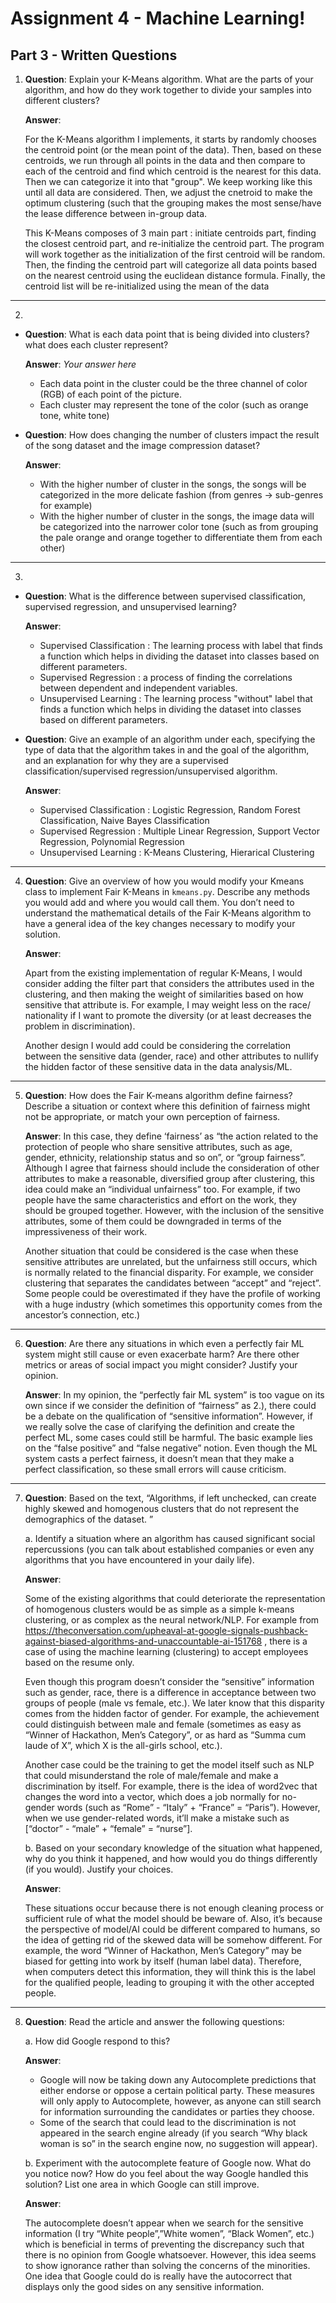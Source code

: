 # Assignment 4 - Machine Learning!

  

## Part 3 - Written Questions

  

1.  **Question**: Explain your K-Means algorithm. What are the parts of your algorithm, and how do they work together to divide your samples into different clusters?

	**Answer**:
	
	For the K-Means algorithm I implements, it starts by randomly chooses the centroid point (or the mean point of the data). Then, based on these centroids, we run through all points in the data and then compare to each of the centroid and find which centroid is the nearest for this data. Then we  can categorize it into that "group". We keep working like this until all data are considered. Then, we adjust the cnetroid to make the optimum clustering (such that the grouping makes the most sense/have the lease difference between in-group data.
	
	This K-Means composes of 3 main part : initiate centroids part, finding the closest centroid part, and re-initialize the centroid part. The program will work together as the initialization of the first centroid will be random. Then, the finding the centroid part will categorize all data points based on the nearest centroid using the euclidean distance formula. Finally, the centroid list will be re-initialized using the mean of the data 

------------------------------  

2.

- **Question**: What is each data point that is being divided into clusters? what does each cluster represent?

	 **Answer**: *Your answer here*

    - Each data point in the cluster could be the three channel of color (RGB) of each point of the picture.
    - Each cluster may represent the tone of the color (such as orange tone, white tone)
  

- **Question**: How does changing the number of clusters impact the result of the song dataset and the image compression dataset?

	**Answer**: 
	
	- With the higher number of cluster in the songs, the songs will be categorized in the more delicate fashion (from genres -> sub-genres for example)
	- With the higher number of cluster in the songs, the image data will be categorized into the narrower color tone (such as from grouping the pale orange and orange together to differentiate them from each other)

------------------------------

3.

- **Question**: What is the difference between supervised classification, supervised regression, and unsupervised learning?

	**Answer**: 
	- Supervised Classification : The learning process with label that finds a function which helps in dividing the dataset into classes based on different parameters.
	- Supervised Regression : a process of finding the correlations between dependent and independent variables.
	- Unsupervised Learning : The learning process "without" label that finds a function which helps in dividing the dataset into classes based on different parameters.

- **Question**: Give an example of an algorithm under each, specifying the type of data that the algorithm takes in and the goal of the algorithm, and an explanation for why they are a supervised classification/supervised regression/unsupervised algorithm.

	**Answer**: 
	- Supervised Classification : Logistic Regression, Random Forest Classification, Naive Bayes Classification
	- Supervised Regression : Multiple Linear Regression, Support Vector Regression, Polynomial Regression
	- Unsupervised Learning : K-Means Clustering, Hierarical Clustering

------------------------------

4. **Question**: Give an overview of how you would modify your Kmeans class to implement Fair K-Means in  `kmeans.py`. Describe any methods you would add and where you would call them. You don’t need to understand the mathematical details of the Fair K-Means algorithm to have a general idea of the key changes necessary to modify your solution.

	**Answer**: 
	
	Apart from the existing implementation of regular K-Means, I would consider adding the filter part that considers the attributes used in the clustering, and then making the weight of similarities based on how sensitive that attribute is. For example, I may weight less on the race/ nationality if I want to promote the diversity (or at least decreases the problem in discrimination). 

    Another design I would add could be considering the correlation between the sensitive data (gender, race) and other attributes to nullify the hidden factor of these sensitive data in the data analysis/ML.


------------------------------

5. **Question**:  How does the Fair K-means algorithm define fairness? Describe a situation or context where this definition of fairness might not be appropriate, or match your own perception of fairness.

	**Answer**: In this case, they define ‘fairness’ as “the action related to the protection of people who share sensitive attributes, such as age, gender, ethnicity, relationship status and so on”, or “group fairness”. Although I agree that fairness should include the consideration of other attributes to make a reasonable, diversified group after clustering, this idea could make an “individual unfairness” too. For example, if two people have the same characteristics and effort on the work, they should be grouped together. However, with the inclusion of the sensitive attributes, some of them could be downgraded in terms of the impressiveness of their work.

    Another situation that could be considered is the case when these sensitive attributes are unrelated, but the unfairness still occurs, which is normally related to the financial disparity. For example, we consider clustering that separates the candidates between “accept” and “reject”. Some people could be overestimated if they have the profile of working with a huge industry (which sometimes this opportunity comes from the ancestor’s connection, etc.)

------------------------------

6. **Question**: Are there any situations in which even a perfectly fair ML system might still cause or even exacerbate harm? Are there other metrics or areas of social impact you might consider? Justify your opinion.

	**Answer**: In my opinion, the “perfectly fair ML system” is too vague on its own since if we consider the definition of “fairness” as 2.), there could be a debate on the qualification of “sensitive information”. However, if we really solve the case of clarifying the definition and create the perfect ML, some cases could still be harmful. The basic example lies on the “false positive” and “false negative” notion. Even though the ML system casts a perfect fairness, it doesn’t mean that they make a perfect classification, so these small errors will cause criticism. 

------------------------------

7. **Question**:
	Based on the text, “Algorithms, if left unchecked, can create highly skewed and homogenous clusters that do not represent the demographics of the dataset. ”

	a. Identify a situation where an algorithm has caused significant social repercussions (you can talk about established companies or even any algorithms that you have encountered in your daily life).
	
	**Answer**:
	
	Some of the existing algorithms that could deteriorate the representation of homogenous clusters would be as simple as a simple k-means clustering, or as complex as the neural network/NLP. For example from https://theconversation.com/upheaval-at-google-signals-pushback-against-biased-algorithms-and-unaccountable-ai-151768 , there is a case of using the machine learning (clustering) to accept employees based on the resume only. 

    Even though this program doesn’t consider the “sensitive” information such as gender, race, there is a difference in acceptance between two groups of people (male vs female, etc.). We later know that this disparity comes from the hidden factor of gender. For example, the achievement could distinguish between male and female (sometimes as easy as “Winner of Hackathon, Men’s Category”, or as hard as “Summa cum laude of X”, which X is the all-girls school, etc.). 

    Another case could be the training to get the model itself such as NLP that could misunderstand the role of male/female and make a discrimination by itself. For example, there is the idea of word2vec that changes the word into a vector, which does a job normally for no-gender words (such as “Rome” - “Italy” + “France” = “Paris”). However, when we use gender-related words, it’ll make a mistake such as [“doctor” - “male” + “female” = “nurse”].
	
	b. Based on your secondary knowledge of the situation what happened, why do you think it happened, and how would you do things differently (if you would). Justify your choices.

	**Answer**: 
	
	These situations occur because there is not enough cleaning process or sufficient rule of what the model should be beware of. Also, it’s because the perspective of model/AI could be different compared to humans, so the idea of getting rid of the skewed data will be somehow different. For example, the word “Winner of Hackathon, Men’s Category” may be biased for getting into work by itself (human label data). Therefore, when computers detect this information, they will think this is the label for the qualified people, leading to grouping it with the other accepted people.
	
------------------------------


8. **Question**:
	Read the article and answer the following questions:

	a. How did Google respond to this? 
	
    **Answer**: 
    
    - Google will now be taking down any Autocomplete predictions that either endorse or oppose a certain political party. These measures will only apply to Autocomplete, however, as anyone can still search for information surrounding the candidates or parties they choose.
    - Some of the search that could lead to the discrimination is not appeared in the search engine already (if you search “Why black woman is so” in the search engine now, no suggestion will appear). 

	b. Experiment with the autocomplete feature of Google now. What do you notice now? How do you feel about the way Google handled this solution? List one area in which Google can still improve.

	**Answer**: 
	
	The autocomplete doesn’t appear when we search for the sensitive information (I try “White people”,”White women”, “Black Women”, etc.) which is beneficial in terms of preventing the discrepancy such that there is no opinion from Google whatsoever. However, this idea seems to show ignorance rather than solving the concerns of the minorities. One idea that Google could do is really have the autocorrect that displays only the good sides on any sensitive information.